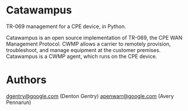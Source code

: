 # Catawampus
TR-069 management for a CPE device, in Python.

Catawampus is an open source implementation of TR-069, the CPE WAN Management Protocol. CWMP allows a carrier to remotely provision, troubleshoot, and manage equipment at the customer premises. Catawampus is a CWMP agent, which runs on the CPE device.

# Authors

dgentry@google.com  (Denton Gentry)
apenwarr@google.com (Avery Pennarun)